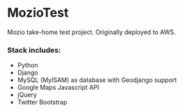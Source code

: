 MozioTest
===
Mozio take-home test project.
Originally deployed to AWS.

### Stack includes:
- Python
- Django
- MySQL (MyISAM) as database with Geodjango support
- Google Maps Javascript API
- jQuery
- Twitter Bootstrap
